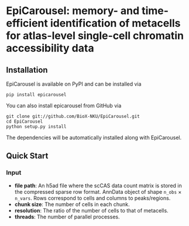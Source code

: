 # EpiCarousel: memory- and time-efficient identification of metacells for atlas-level single-cell chromatin accessibility data



## Installation
EpiCarousel is available on PyPI and can be installed via

```
pip install epicarousel
```

You can also install epicarousel from GitHub via
```
git clone git://github.com/BioX-NKU/EpiCarousel.git
cd EpiCarousel
python setup.py install
```
The dependencies will be automatically installed along with EpiCarousel.


## Quick Start

### Input

* **file path**: An h5ad file where the scCAS data count matrix is stored in the compressed sparse row format. AnnData object of shape `n_obs` × `n_vars`. Rows correspond to cells and columns to peaks/regions.
* **chunk size**:  The number of cells in each chunk.
* **resolution**: The ratio of the number of cells to that of metacells.
* **threads**:  The number of parallel processes.

